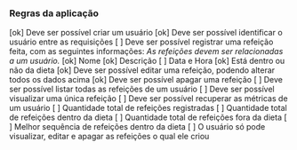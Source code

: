 ### Regras da aplicação

[ok] Deve ser possível criar um usuário
[ok] Deve ser possível identificar o usuário entre as requisições
[ ] Deve ser possível registrar uma refeição feita, com as seguintes informações:
    *As refeições devem ser relacionadas a um usuário.*
    [ok] Nome
    [ok] Descrição
    [ ] Data e Hora
    [ok] Está dentro ou não da dieta
[ok] Deve ser possível editar uma refeição, podendo alterar todos os dados acima
[ok] Deve ser possível apagar uma refeição
[ ] Deve ser possível listar todas as refeições de um usuário
[ ] Deve ser possível visualizar uma única refeição
[ ] Deve ser possível recuperar as métricas de um usuário
    [ ] Quantidade total de refeições registradas
    [ ] Quantidade total de refeições dentro da dieta
    [ ] Quantidade total de refeições fora da dieta
    [ ] Melhor sequência de refeições dentro da dieta
[ ] O usuário só pode visualizar, editar e apagar as refeições o qual ele criou